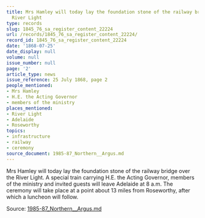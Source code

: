 ```yaml
---
title: Mrs Hamley will today lay the foundation stone of the railway bridge over the
  River Light
type: records
slug: 1845_76_sa_register_content_22224
url: /records/1845_76_sa_register_content_22224/
record_id: 1845_76_sa_register_content_22224
date: '1868-07-25'
date_display: null
volume: null
issue_number: null
page: '2'
article_type: news
issue_reference: 25 July 1868, page 2
people_mentioned:
- Mrs Hamley
- H.E. the Acting Governor
- members of the ministry
places_mentioned:
- River Light
- Adelaide
- Roseworthy
topics:
- infrastructure
- railway
- ceremony
source_document: 1985-87_Northern__Argus.md
---
```


Mrs Hamley will today lay the foundation stone of the railway bridge over the River Light.  A special train carrying H.E. the Acting Governor, members of the ministry and invited guests will leave Adelaide at 8 a.m.  The ceremony will take place at a point about 13 miles from Roseworthy, after which a luncheon will follow.

Source: [1985-87_Northern__Argus.md](/downloads/markdown/1985-87_Northern__Argus.md)
